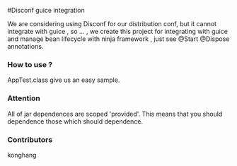 #Disconf guice integration

We are considering using Disconf for our distribution conf, 
but it cannot integrate with guice , so ... , 
we create this project for integrating with guice and manage bean lifecycle with ninja framework , just see @Start @Dispose annotations.

### How to use ?
AppTest.class give us an easy sample.

### Attention 

All of jar dependences are scoped 'provided'. This means that you should dependence those which should dependence.

### Contributors
konghang
